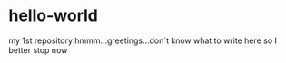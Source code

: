 # hello-world
my 1st repository
hmmm...greetings...don´t know what to write here
so I better stop now
